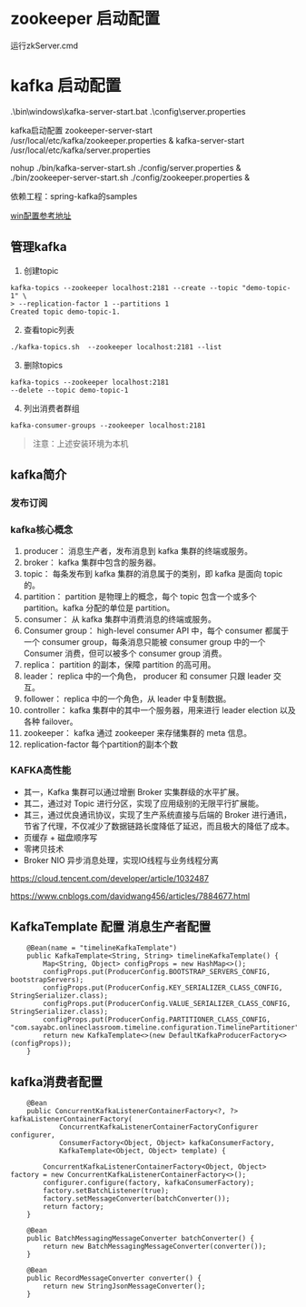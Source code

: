 # zookeeper 启动配置
运行zkServer.cmd
# kafka 启动配置
 .\bin\windows\kafka-server-start.bat .\config\server.properties

kafka启动配置 
zookeeper-server-start /usr/local/etc/kafka/zookeeper.properties & kafka-server-start /usr/local/etc/kafka/server.properties

nohup ./bin/kafka-server-start.sh ./config/server.properties & ./bin/zookeeper-server-start.sh ./config/zookeeper.properties &

依赖工程：spring-kafka的samples

[win配置参考地址](https://www.cnblogs.com/lnice/p/9668750.html)

## 管理kafka
1. 创建topic
````
kafka-topics --zookeeper localhost:2181 --create --topic "demo-topic-1" \
> --replication-factor 1 --partitions 1
Created topic demo-topic-1.
````

2. 查看topic列表

````
./kafka-topics.sh  --zookeeper localhost:2181 --list
````

3. 删除topics

````
kafka-topics --zookeeper localhost:2181 
--delete --topic demo-topic-1
````
4. 列出消费者群组

````
kafka-consumer-groups --zookeeper localhost:2181 

````
> 注意：上述安装环境为本机
## kafka简介

### 发布订阅

### kafka核心概念


1. producer：
消息生产者，发布消息到 kafka 集群的终端或服务。
2. broker：
kafka 集群中包含的服务器。
3. topic：
每条发布到 kafka 集群的消息属于的类别，即 kafka 是面向 topic 的。
4. partition：
partition 是物理上的概念，每个 topic 包含一个或多个 partition。kafka 分配的单位是 partition。
5. consumer：
从 kafka 集群中消费消息的终端或服务。
6. Consumer group：
high-level consumer API 中，每个 consumer 都属于一个 consumer group，每条消息只能被 consumer group 中的一个 Consumer 消费，但可以被多个 consumer group 消费。
7. replica：
partition 的副本，保障 partition 的高可用。
8. leader：
replica 中的一个角色， producer 和 consumer 只跟 leader 交互。
9. follower：
replica 中的一个角色，从 leader 中复制数据。
10. controller：
kafka 集群中的其中一个服务器，用来进行 leader election 以及 各种 failover。
12. zookeeper：
kafka 通过 zookeeper 来存储集群的 meta 信息。
13. replication-factor
每个partition的副本个数

### KAFKA高性能
- 其一，Kafka 集群可以通过增删 Broker 实集群级的水平扩展。
- 其二，通过对 Topic 进行分区，实现了应用级别的无限平行扩展能。
- 其三，通过优良通讯协议，实现了生产系统直接与后端的 Broker 进行通讯，节省了代理，不仅减少了数据链路长度降低了延迟，而且极大的降低了成本。
- 页缓存 + 磁盘顺序写
- 零拷贝技术
- Broker NIO 异步消息处理，实现IO线程与业务线程分离

https://cloud.tencent.com/developer/article/1032487

https://www.cnblogs.com/davidwang456/articles/7884677.html

## KafkaTemplate 配置 消息生产者配置

````
    @Bean(name = "timelineKafkaTemplate")
    public KafkaTemplate<String, String> timelineKafkaTemplate() {
        Map<String, Object> configProps = new HashMap<>();
        configProps.put(ProducerConfig.BOOTSTRAP_SERVERS_CONFIG, bootstrapServers);
        configProps.put(ProducerConfig.KEY_SERIALIZER_CLASS_CONFIG, StringSerializer.class);
        configProps.put(ProducerConfig.VALUE_SERIALIZER_CLASS_CONFIG, StringSerializer.class);
        configProps.put(ProducerConfig.PARTITIONER_CLASS_CONFIG, "com.sayabc.onlineclassroom.timeline.configuration.TimelinePartitioner");
        return new KafkaTemplate<>(new DefaultKafkaProducerFactory<>(configProps));
    }
````

##  kafka消费者配置

````
    @Bean
    public ConcurrentKafkaListenerContainerFactory<?, ?> kafkaListenerContainerFactory(
            ConcurrentKafkaListenerContainerFactoryConfigurer configurer,
            ConsumerFactory<Object, Object> kafkaConsumerFactory,
            KafkaTemplate<Object, Object> template) {

        ConcurrentKafkaListenerContainerFactory<Object, Object> factory = new ConcurrentKafkaListenerContainerFactory<>();
        configurer.configure(factory, kafkaConsumerFactory);
        factory.setBatchListener(true);
        factory.setMessageConverter(batchConverter());
        return factory;
    }

    @Bean
    public BatchMessagingMessageConverter batchConverter() {
        return new BatchMessagingMessageConverter(converter());
    }

    @Bean
    public RecordMessageConverter converter() {
        return new StringJsonMessageConverter();
    }

````
